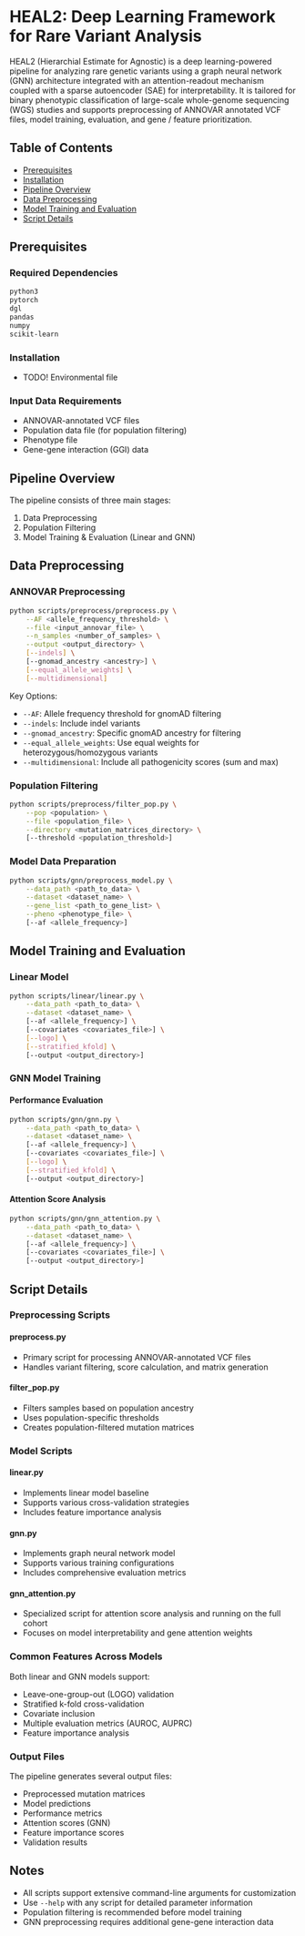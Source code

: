 # HEAL2: Deep Learning Framework for Rare Variant Analysis

HEAL2 (Hierarchial Estimate for Agnostic) is a deep learning-powered pipeline for analyzing rare genetic variants using a graph neural network (GNN) architecture integrated with an attention-readout mechanism coupled with a sparse autoencoder (SAE) for interpretability. It is tailored for binary phenotypic classification of large-scale whole-genome sequencing (WGS) studies and supports preprocessing of ANNOVAR annotated VCF files, model training, evaluation, and gene / feature prioritization.

## Table of Contents
- [Prerequisites](#prerequisites)
- [Installation](#installation)
- [Pipeline Overview](#pipeline-overview)
- [Data Preprocessing](#data-preprocessing)
- [Model Training and Evaluation](#model-training-and-evaluation)
- [Script Details](#script-details)

## Prerequisites

### Required Dependencies
```bash
python3
pytorch
dgl
pandas
numpy
scikit-learn
```
### Installation
- TODO! Environmental file

### Input Data Requirements
- ANNOVAR-annotated VCF files
- Population data file (for population filtering)
- Phenotype file
- Gene-gene interaction (GGI) data

## Pipeline Overview

The pipeline consists of three main stages:
1. Data Preprocessing
2. Population Filtering
3. Model Training & Evaluation (Linear and GNN)

## Data Preprocessing

### ANNOVAR Preprocessing
```bash
python scripts/preprocess/preprocess.py \
    --AF <allele_frequency_threshold> \
    --file <input_annovar_file> \
    --n_samples <number_of_samples> \
    --output <output_directory> \
    [--indels] \
    [--gnomad_ancestry <ancestry>] \
    [--equal_allele_weights] \
    [--multidimensional]
```

Key Options:
- `--AF`: Allele frequency threshold for gnomAD filtering
- `--indels`: Include indel variants
- `--gnomad_ancestry`: Specific gnomAD ancestry for filtering
- `--equal_allele_weights`: Use equal weights for heterozygous/homozygous variants
- `--multidimensional`: Include all pathogenicity scores (sum and max)

### Population Filtering
```bash
python scripts/preprocess/filter_pop.py \
    --pop <population> \
    --file <population_file> \
    --directory <mutation_matrices_directory> \
    [--threshold <population_threshold>]
```

### Model Data Preparation
```bash
python scripts/gnn/preprocess_model.py \
    --data_path <path_to_data> \
    --dataset <dataset_name> \
    --gene_list <path_to_gene_list> \
    --pheno <phenotype_file> \
    [--af <allele_frequency>]
```

## Model Training and Evaluation

### Linear Model
```bash
python scripts/linear/linear.py \
    --data_path <path_to_data> \
    --dataset <dataset_name> \
    [--af <allele_frequency>] \
    [--covariates <covariates_file>] \
    [--logo] \
    [--stratified_kfold] \
    [--output <output_directory>]
```

### GNN Model Training

#### Performance Evaluation
```bash
python scripts/gnn/gnn.py \
    --data_path <path_to_data> \
    --dataset <dataset_name> \
    [--af <allele_frequency>] \
    [--covariates <covariates_file>] \
    [--logo] \
    [--stratified_kfold] \
    [--output <output_directory>]
```

#### Attention Score Analysis
```bash
python scripts/gnn/gnn_attention.py \
    --data_path <path_to_data> \
    --dataset <dataset_name> \
    [--af <allele_frequency>] \
    [--covariates <covariates_file>] \
    [--output <output_directory>]
```

## Script Details

### Preprocessing Scripts

#### preprocess.py
- Primary script for processing ANNOVAR-annotated VCF files
- Handles variant filtering, score calculation, and matrix generation

#### filter_pop.py
- Filters samples based on population ancestry
- Uses population-specific thresholds
- Creates population-filtered mutation matrices

### Model Scripts

#### linear.py
- Implements linear model baseline
- Supports various cross-validation strategies
- Includes feature importance analysis

#### gnn.py
- Implements graph neural network model
- Supports various training configurations
- Includes comprehensive evaluation metrics

#### gnn_attention.py
- Specialized script for attention score analysis and running on the full cohort
- Focuses on model interpretability and gene attention weights

### Common Features Across Models

Both linear and GNN models support:
- Leave-one-group-out (LOGO) validation
- Stratified k-fold cross-validation
- Covariate inclusion
- Multiple evaluation metrics (AUROC, AUPRC)
- Feature importance analysis

### Output Files

The pipeline generates several output files:
- Preprocessed mutation matrices
- Model predictions
- Performance metrics
- Attention scores (GNN)
- Feature importance scores
- Validation results

## Notes

- All scripts support extensive command-line arguments for customization
- Use `--help` with any script for detailed parameter information
- Population filtering is recommended before model training
- GNN preprocessing requires additional gene-gene interaction data

